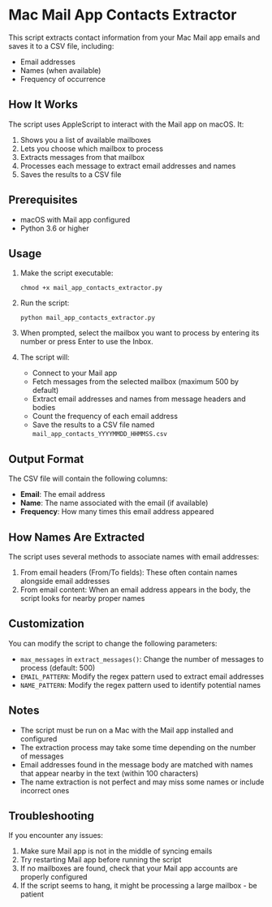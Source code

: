 # Mac Mail App Contacts Extractor

This script extracts contact information from your Mac Mail app emails and saves it to a CSV file, including:
- Email addresses
- Names (when available)
- Frequency of occurrence

## How It Works

The script uses AppleScript to interact with the Mail app on macOS. It:
1. Shows you a list of available mailboxes
2. Lets you choose which mailbox to process
3. Extracts messages from that mailbox
4. Processes each message to extract email addresses and names
5. Saves the results to a CSV file

## Prerequisites

- macOS with Mail app configured
- Python 3.6 or higher

## Usage

1. Make the script executable:
   ```
   chmod +x mail_app_contacts_extractor.py
   ```

2. Run the script:
   ```
   python mail_app_contacts_extractor.py
   ```

3. When prompted, select the mailbox you want to process by entering its number or press Enter to use the Inbox.

4. The script will:
   - Connect to your Mail app
   - Fetch messages from the selected mailbox (maximum 500 by default)
   - Extract email addresses and names from message headers and bodies
   - Count the frequency of each email address
   - Save the results to a CSV file named `mail_app_contacts_YYYYMMDD_HHMMSS.csv`

## Output Format

The CSV file will contain the following columns:
- **Email**: The email address
- **Name**: The name associated with the email (if available)
- **Frequency**: How many times this email address appeared

## How Names Are Extracted

The script uses several methods to associate names with email addresses:

1. From email headers (From/To fields): These often contain names alongside email addresses
2. From email content: When an email address appears in the body, the script looks for nearby proper names

## Customization

You can modify the script to change the following parameters:

- `max_messages` in `extract_messages()`: Change the number of messages to process (default: 500)
- `EMAIL_PATTERN`: Modify the regex pattern used to extract email addresses
- `NAME_PATTERN`: Modify the regex pattern used to identify potential names

## Notes

- The script must be run on a Mac with the Mail app installed and configured
- The extraction process may take some time depending on the number of messages
- Email addresses found in the message body are matched with names that appear nearby in the text (within 100 characters)
- The name extraction is not perfect and may miss some names or include incorrect ones

## Troubleshooting

If you encounter any issues:

1. Make sure Mail app is not in the middle of syncing emails
2. Try restarting Mail app before running the script
3. If no mailboxes are found, check that your Mail app accounts are properly configured
4. If the script seems to hang, it might be processing a large mailbox - be patient 